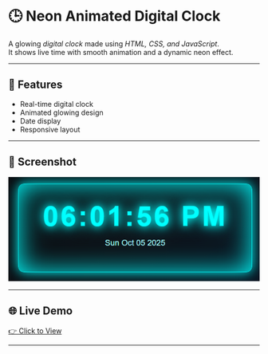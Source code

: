 # 🕒 Neon Animated Digital Clock

A glowing *digital clock* made using *HTML, CSS, and JavaScript*.  
It shows live time with smooth animation and a dynamic neon effect.

---

## 🚀 Features
- Real-time digital clock
- Animated glowing design
- Date display
- Responsive layout

---

## 📸 Screenshot
![Digital Clock Screenshot](screenshot.png)

---

## 🌐 Live Demo
[👉 Click to View](https://xyzvikram.github.io/neon-digital-clock/)

---
